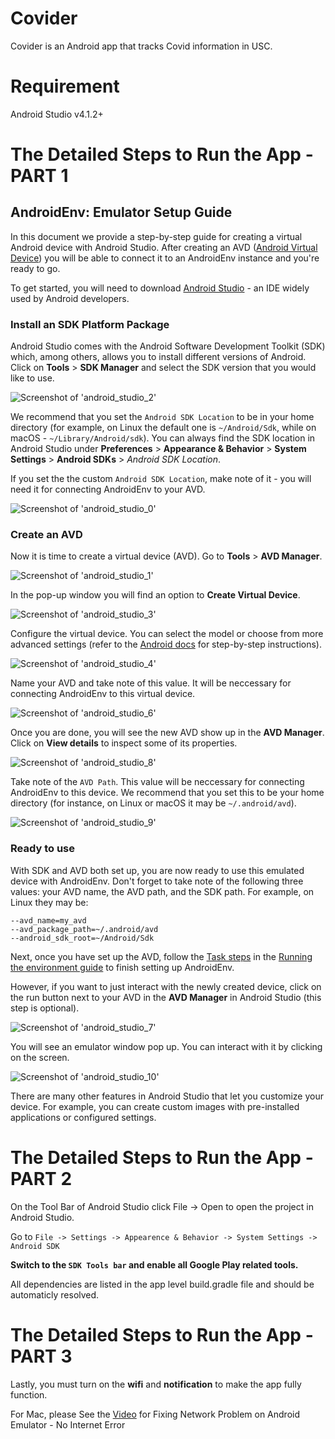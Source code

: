 # Covider
Covider is an Android app that tracks Covid information in USC.

# Requirement
Android Studio v4.1.2+


# The Detailed Steps to Run the App - PART 1 
## AndroidEnv:  Emulator Setup Guide

In this document we provide a step-by-step guide for creating a virtual Android
device with Android Studio. After creating an AVD
([Android Virtual Device](https://developer.android.com/studio/run/managing-avds))
you will be able to connect it to an AndroidEnv instance and you're ready to go.

To get started, you will need to download
[Android Studio](https://developer.android.com/studio) - an IDE widely used by
Android developers.

### Install an SDK Platform Package

Android Studio comes with the Android Software Development Toolkit (SDK) which,
among others, allows you to install different versions of Android. Click on
**Tools** > **SDK Manager** and select the SDK version that you would like to
use.

![Screenshot of 'android_studio_2'](images/android_studio/android_studio_2.png)

We recommend that you set the `Android SDK Location` to be in your home
directory (for example, on Linux the default one is `~/Android/Sdk`, while on
macOS - `~/Library/Android/sdk`). You can always find the SDK location in
Android Studio under **Preferences** > **Appearance & Behavior** > **System
Settings** > **Android SDKs** > _Android SDK Location_.

If you set the the custom `Android SDK Location`, make note of it - you will
need it for connecting AndroidEnv to your AVD.

![Screenshot of 'android_studio_0'](images/android_studio/android_studio_0.png)

### Create an AVD

Now it is time to create a virtual device (AVD). Go to **Tools** > **AVD
Manager**.

![Screenshot of 'android_studio_1'](images/android_studio/android_studio_1.png)

In the pop-up window you will find an option to **Create Virtual Device**.

![Screenshot of 'android_studio_3'](images/android_studio/android_studio_3.png)

Configure the virtual device. You can select the model or choose from more
advanced settings (refer to the
[Android docs](https://developer.android.com/studio/run/managing-avds) for
step-by-step instructions).

![Screenshot of 'android_studio_4'](images/android_studio/android_studio_4.png)

Name your AVD and take note of this value. It will be neccessary for connecting
AndroidEnv to this virtual device.

![Screenshot of 'android_studio_6'](images/android_studio/android_studio_6.png)

Once you are done, you will see the new AVD show up in the **AVD Manager**.
Click on **View details** to inspect some of its properties.

![Screenshot of 'android_studio_8'](images/android_studio/android_studio_8.png)

Take note of the `AVD Path`. This value will be neccessary for connecting
AndroidEnv to this device. We recommend that you set this to be your home
directory (for instance, on Linux or macOS it may be `~/.android/avd`).

![Screenshot of 'android_studio_9'](images/android_studio/android_studio_9.png)

### Ready to use

With SDK and AVD both set up, you are now ready to use this emulated device with
AndroidEnv. Don't forget to take note of the following three values: your AVD
name, the AVD path, and the SDK path. For example, on Linux they may be:

```
--avd_name=my_avd
--avd_package_path=~/.android/avd
--android_sdk_root=~/Android/Sdk
```

Next, once you have set up the AVD, follow the
[Task steps](instructions.md#the-task) in the
[Running the environment guide](instructions.md) to finish setting up
AndroidEnv.

However, if you want to just interact with the newly created device, click on
the run button next to your AVD in the **AVD Manager** in Android Studio (this
step is optional).

![Screenshot of 'android_studio_7'](images/android_studio/android_studio_7.png)

You will see an emulator window pop up. You can interact with it by clicking on
the screen.

![Screenshot of 'android_studio_10'](images/android_studio/android_studio_10.png)

There are many other features in Android Studio that let you customize your
device. For example, you can create custom images with pre-installed
applications or configured settings.

# The Detailed Steps to Run the App - PART 2
On the Tool Bar of Android Studio click File -> Open to open the project in Android Studio.

Go to `File -> Settings -> Appearence & Behavior -> System Settings -> Android SDK`

**Switch to the `SDK Tools bar` and enable all Google Play related tools.**

All dependencies are listed in the app level build.gradle file and should be automaticly resolved.

# The Detailed Steps to Run the App - PART 3
Lastly, you must turn on the **wifi** and **notification** to make the app fully function.

For Mac, please See the [Video](https://www.youtube.com/watch?v=TNIz3P2r4rU) for Fixing Network Problem on Android Emulator - No Internet Error


